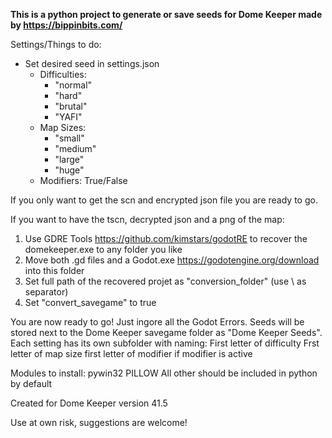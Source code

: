 **This is a python project to generate or save seeds for Dome Keeper made by https://bippinbits.com/**

Settings/Things to do:
- Set desired seed in settings.json
  - Difficulties:
    - "normal"
    - "hard" 
    - "brutal"
    - "YAFI"
  - Map Sizes:
    - "small"
    - "medium" 
    - "large"
    - "huge"
  - Modifiers: True/False

If you only want to get the scn and encrypted json file you are ready to go.

If you want to have the tscn, decrypted json and a png of the map:
1) Use GDRE Tools https://github.com/kimstars/godotRE to recover the domekeeper.exe to any folder you like
2) Move both .gd files and a Godot.exe https://godotengine.org/download into this folder
3) Set full path of the recovered projet as "conversion_folder" (use \\ as separator)
4) Set "convert_savegame" to true
 
You are now ready to go! Just ingore all the Godot Errors.
Seeds will be stored next to the Dome Keeper savegame folder as "Dome Keeper Seeds". Each setting has its own subfolder with naming:
First letter of difficulty
Frst letter of map size
first letter of modifier if modifier is active



Modules to install:
pywin32
PILLOW
All other should be included in python by default

Created for Dome Keeper version 41.5

Use at own risk, suggestions are welcome!
